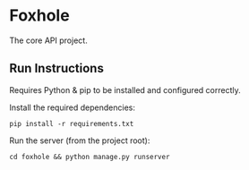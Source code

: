 # Foxhole
The core API project.

## Run Instructions
Requires Python & pip to be installed and configured correctly.

Install the required dependencies:

    pip install -r requirements.txt

Run the server (from the project root):

    cd foxhole && python manage.py runserver
